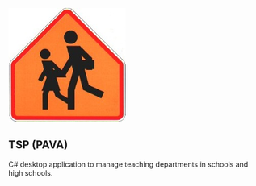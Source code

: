 ![PAVA](https://raw.githubusercontent.com/dazaca/SENECA_1.0/master/school.bmp)  

## TSP (PAVA)

C\# desktop application to manage teaching departments in schools and
high schools.
